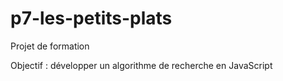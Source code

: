 # p7-les-petits-plats
Projet de formation

Objectif : développer un algorithme de recherche en JavaScript
